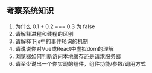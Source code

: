 ## 考察系统知识

1.  为什么 0.1 + 0.2 === 0.3 为 false 
2. 请解释进程和线程的区别
3. 请解释下js中的事件轮询的机制
4. 请说说你对Vue或React中虚拟dom的理解
5. 浏览器如何判断访问本地缓存还是请求服务器
6. 请至少说出一个你实现的组件，组件功能/参数/调用方式
